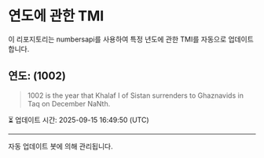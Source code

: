 
# 연도에 관한 TMI

이 리포지토리는 numbersapi를 사용하여 특정 년도에 관한 TMI를 자동으로 업데이트합니다.

## 연도: (1002)
> 1002 is the year that Khalaf I of Sistan surrenders to Ghaznavids in Taq on December NaNth.

⏳ 업데이트 시간: 2025-09-15 16:49:50 (UTC)

---
자동 업데이트 봇에 의해 관리됩니다.
